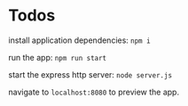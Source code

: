 # Todos

install application dependencies:
`npm i`

run the app:
`npm run start`

start the express http server:
`node server.js`

navigate to `localhost:8080` to preview the app.
